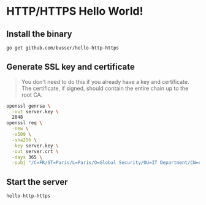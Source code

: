 # HTTP/HTTPS Hello World!

## Install the binary

```bash
go get github.com/busser/hello-http-https
```

## Generate SSL key and certificate

> You don't need to do this if you already have a key and certificate. The
> certificate, if signed, should contain the entire chain up to the root CA.

```bash
openssl genrsa \
  -out server.key \
  2048
openssl req \
  -new \
  -x509 \
  -sha256 \
  -key server.key \
  -out server.crt \
  -days 365 \
  -subj "/C=FR/ST=Paris/L=Paris/O=Global Security/OU=IT Department/CN=example.com"
```

## Start the server

```bash
hello-http-https
```
